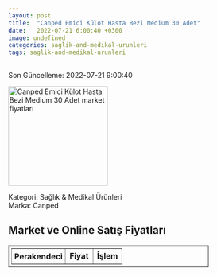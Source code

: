 ```yaml
---
layout: post
title:  "Canped Emici Külot Hasta Bezi Medium 30 Adet"
date:   2022-07-21 6:00:40 +0300
image: undefined
categories: saglik-and-medikal-urunleri
tags: saglik-and-medikal-urunleri
---
```


Son Güncelleme: 2022-07-21 9:00:40

<img src="undefined" width="200" alt="Canped Emici Külot Hasta Bezi Medium 30 Adet market fiyatları" />

Kategori: Sağlık & Medikal Ürünleri
<br />
Marka: Canped

<h2>Market ve Online Satış Fiyatları</h2>

<table border="1" style="padding: 5px;width:80%;">
  <tr>
    <td style="padding: 5px;"><strong>Perakendeci</strong></td>
    <td><strong>Fiyat</strong></td>
    <td><strong>İşlem</strong></td>
  </tr>
  
</table>
